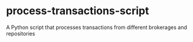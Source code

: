 # process-transactions-script
A Python script that processes transactions from different brokerages and repositories
